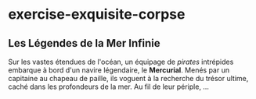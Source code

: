 # exercise-exquisite-corpse
## Les Légendes de la Mer Infinie
Sur les vastes étendues de l'océan, un équipage de *pirates* intrépides embarque à bord d'un navire légendaire, le **Mercurial**. Menés par un capitaine au chapeau de paille, ils voguent à la recherche du trésor ultime, caché dans les profondeurs de la mer. Au fil de leur périple, …